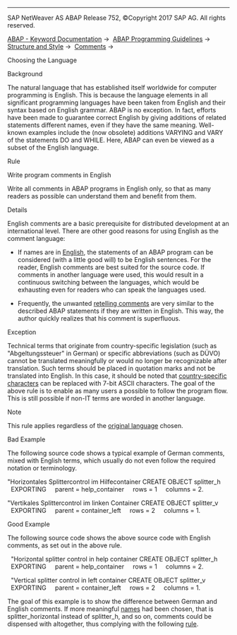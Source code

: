   

* * *

SAP NetWeaver AS ABAP Release 752, ©Copyright 2017 SAP AG. All rights reserved.

[ABAP - Keyword Documentation](https://help.sap.com/doc/abapdocu_752_index_htm/7.52/en-US/abenabap.htm) →  [ABAP Programming Guidelines](https://help.sap.com/doc/abapdocu_752_index_htm/7.52/en-US/abenabap_pgl.htm) →  [Structure and Style](https://help.sap.com/doc/abapdocu_752_index_htm/7.52/en-US/abenstructure_style_guidl.htm) →  [Comments](https://help.sap.com/doc/abapdocu_752_index_htm/7.52/en-US/abencomments_guidl.htm) → 

Choosing the Language

Background

The natural language that has established itself worldwide for computer programming is English. This is because the language elements in all significant programming languages have been taken from English and their syntax based on English grammar. ABAP is no exception. In fact, efforts have been made to guarantee correct English by giving additions of related statements different names, even if they have the same meaning. Well-known examples include the (now obsolete) additions VARYING and VARY of the statements DO and WHILE. Here, ABAP can even be viewed as a subset of the English language.

Rule

Write program comments in English

Write all comments in ABAP programs in English only, so that as many readers as possible can understand them and benefit from them.

Details

English comments are a basic prerequisite for distributed development at an international level. There are other good reasons for using English as the comment language:

-   If names are in [English](https://help.sap.com/doc/abapdocu_752_index_htm/7.52/en-US/abenchoice_langu_guidl.htm "Guideline"), the statements of an ABAP program can be considered (with a little good will) to be English sentences. For the reader, English comments are best suited for the source code. If comments in another language were used, this would result in a continuous switching between the languages, which would be exhausting even for readers who can speak the languages used.

-   Frequently, the unwanted [retelling comments](https://help.sap.com/doc/abapdocu_752_index_htm/7.52/en-US/abencontent_guidl.htm "Guideline") are very similar to the described ABAP statements if they are written in English. This way, the author quickly realizes that his comment is superfluous.

Exception

Technical terms that originate from country-specific legislation (such as "Abgeltungssteuer" in German) or specific abbreviations (such as DÜVO) cannot be translated meaningfully or would no longer be recognizable after translation. Such terms should be placed in quotation marks and not be translated into English. In this case, it should be noted that [country-specific characters](https://help.sap.com/doc/abapdocu_752_index_htm/7.52/en-US/abencharacter_set_guidl.htm "Guideline") can be replaced with 7-bit ASCII characters. The goal of the above rule is to enable as many users a possible to follow the program flow. This is still possible if non-IT terms are worded in another language.

Note

This rule applies regardless of the [original language](https://help.sap.com/doc/abapdocu_752_index_htm/7.52/en-US/abenoriginal_langu_guidl.htm "Guideline") chosen.

Bad Example

The following source code shows a typical example of German comments, mixed with English terms, which usually do not even follow the required notation or terminology.

"Horizontales Splittercontrol im Hilfecontainer
CREATE OBJECT splitter\_h
  EXPORTING
    parent = help\_container
    rows = 1
    columns = 2.

"Vertikales Splittercontrol im linken Container
CREATE OBJECT splitter\_v
  EXPORTING
    parent = container\_left
    rows = 2
    columns = 1.

Good Example

The following source code shows the above source code with English comments, as set out in the above rule.

  "Horizontal splitter control in help container
CREATE OBJECT splitter\_h
  EXPORTING
    parent = help\_container
    rows = 1
    columns = 2.

  "Vertical splitter control in left container
CREATE OBJECT splitter\_v
  EXPORTING
    parent = container\_left
    rows = 2
    columns = 1.

The goal of this example is to show the difference between German and English comments. If more meaningful [names](https://help.sap.com/doc/abapdocu_752_index_htm/7.52/en-US/abentelling_names_guidl.htm "Guideline") had been chosen, that is splitter\_horizontal instead of splitter\_h, and so on, comments could be dispensed with altogether, thus complying with the following [rule](https://help.sap.com/doc/abapdocu_752_index_htm/7.52/en-US/abencontent_guidl.htm "Guideline").